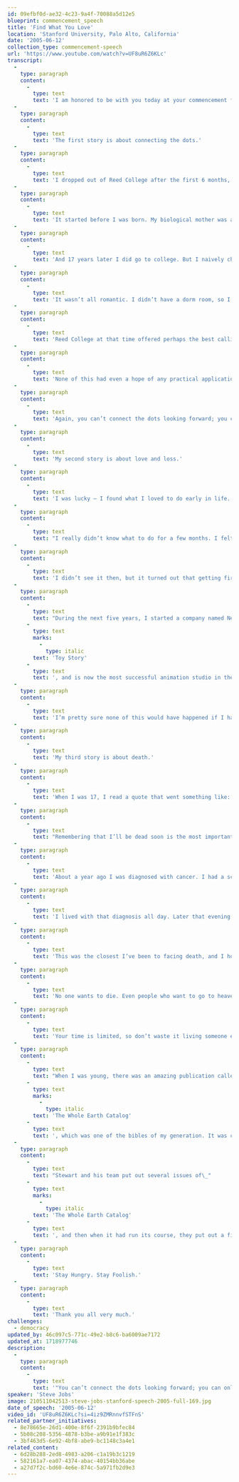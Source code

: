 ```yaml
---
id: 09efbf0d-ae32-4c23-9a4f-70088a5d12e5
blueprint: commencement_speech
title: 'Find What You Love'
location: 'Stanford University, Palo Alto, California'
date: '2005-06-12'
collection_type: commencement-speech
url: 'https://www.youtube.com/watch?v=UF8uR6Z6KLc'
transcript:
  -
    type: paragraph
    content:
      -
        type: text
        text: 'I am honored to be with you today at your commencement from one of the finest universities in the world. I never graduated from college. Truth be told, this is the closest I’ve ever gotten to a college graduation. Today I want to tell you three stories from my life. That’s it. No big deal. Just three stories.'
  -
    type: paragraph
    content:
      -
        type: text
        text: 'The first story is about connecting the dots.'
  -
    type: paragraph
    content:
      -
        type: text
        text: 'I dropped out of Reed College after the first 6 months, but then stayed around as a drop-in for another 18 months or so before I really quit. So why did I drop out?'
  -
    type: paragraph
    content:
      -
        type: text
        text: 'It started before I was born. My biological mother was a young, unwed college graduate student, and she decided to put me up for adoption. She felt very strongly that I should be adopted by college graduates, so everything was all set for me to be adopted at birth by a lawyer and his wife. Except that when I popped out they decided at the last minute that they really wanted a girl. So my parents, who were on a waiting list, got a call in the middle of the night asking: “We have an unexpected baby boy; do you want him?” They said: “Of course.” My biological mother later found out that my mother had never graduated from college and that my father had never graduated from high school. She refused to sign the final adoption papers. She only relented a few months later when my parents promised that I would someday go to college.'
  -
    type: paragraph
    content:
      -
        type: text
        text: 'And 17 years later I did go to college. But I naively chose a college that was almost as expensive as Stanford, and all of my working-class parents’ savings were being spent on my college tuition. After six months, I couldn’t see the value in it. I had no idea what I wanted to do with my life and no idea how college was going to help me figure it out. And here I was spending all of the money my parents had saved their entire life. So I decided to drop out and trust that it would all work out OK. It was pretty scary at the time, but looking back it was one of the best decisions I ever made. The minute I dropped out I could stop taking the required classes that didn’t interest me, and begin dropping in on the ones that looked interesting.'
  -
    type: paragraph
    content:
      -
        type: text
        text: 'It wasn’t all romantic. I didn’t have a dorm room, so I slept on the floor in friends’ rooms, I returned Coke bottles for the 5¢ deposits to buy food with, and I would walk the 7 miles across town every Sunday night to get one good meal a week at the Hare Krishna temple. I loved it. And much of what I stumbled into by following my curiosity and intuition turned out to be priceless later on. Let me give you one example:'
  -
    type: paragraph
    content:
      -
        type: text
        text: 'Reed College at that time offered perhaps the best calligraphy instruction in the country. Throughout the campus every poster, every label on every drawer, was beautifully hand calligraphed. Because I had dropped out and didn’t have to take the normal classes, I decided to take a calligraphy class to learn how to do this. I learned about serif and sans serif typefaces, about varying the amount of space between different letter combinations, about what makes great typography great. It was beautiful, historical, artistically subtle in a way that science can’t capture, and I found it fascinating.'
  -
    type: paragraph
    content:
      -
        type: text
        text: 'None of this had even a hope of any practical application in my life. But 10 years later, when we were designing the first Macintosh computer, it all came back to me. And we designed it all into the Mac. It was the first computer with beautiful typography. If I had never dropped in on that single course in college, the Mac would have never had multiple typefaces or proportionally spaced fonts. And since Windows just copied the Mac, it’s likely that no personal computer would have them. If I had never dropped out, I would have never dropped in on this calligraphy class, and personal computers might not have the wonderful typography that they do. Of course it was impossible to connect the dots looking forward when I was in college. But it was very, very clear looking backward 10 years later.'
  -
    type: paragraph
    content:
      -
        type: text
        text: 'Again, you can’t connect the dots looking forward; you can only connect them looking backward. So you have to trust that the dots will somehow connect in your future. You have to trust in something — your gut, destiny, life, karma, whatever. This approach has never let me down, and it has made all the difference in my life.'
  -
    type: paragraph
    content:
      -
        type: text
        text: 'My second story is about love and loss.'
  -
    type: paragraph
    content:
      -
        type: text
        text: 'I was lucky — I found what I loved to do early in life. Woz and I started Apple in my parents’ garage when I was 20. We worked hard, and in 10 years Apple had grown from just the two of us in a garage into a $2 billion company with over 4,000 employees. We had just released our finest creation — the Macintosh — a year earlier, and I had just turned 30. And then I got fired. How can you get fired from a company you started? Well, as Apple grew we hired someone who I thought was very talented to run the company with me, and for the first year or so things went well. But then our visions of the future began to diverge and eventually we had a falling out. When we did, our Board of Directors sided with him. So at 30 I was out. And very publicly out. What had been the focus of my entire adult life was gone, and it was devastating.'
  -
    type: paragraph
    content:
      -
        type: text
        text: "I really didn’t know what to do for a few months. I felt that I had let the previous generation of entrepreneurs down\_— that I had dropped the baton as it was being passed to me. I met with David Packard and Bob Noyce and tried to apologize for screwing up so badly. I was a very public failure, and I even thought about running away from the valley. But something slowly began to dawn on me — I still loved what I did. The turn of events at Apple had not changed that one bit. I had been rejected, but I was still in love. And so I decided to start over."
  -
    type: paragraph
    content:
      -
        type: text
        text: 'I didn’t see it then, but it turned out that getting fired from Apple was the best thing that could have ever happened to me. The heaviness of being successful was replaced by the lightness of being a beginner again, less sure about everything. It freed me to enter one of the most creative periods of my life.'
  -
    type: paragraph
    content:
      -
        type: text
        text: "During the next five years, I started a company named NeXT, another company named Pixar, and fell in love with an amazing woman who would become my wife. Pixar went on to create the world’s first computer animated feature film,\_"
      -
        type: text
        marks:
          -
            type: italic
        text: 'Toy Story'
      -
        type: text
        text: ', and is now the most successful animation studio in the world. In a remarkable turn of events, Apple bought NeXT, I returned to Apple, and the technology we developed at NeXT is at the heart of Apple’s current renaissance. And Laurene and I have a wonderful family together.'
  -
    type: paragraph
    content:
      -
        type: text
        text: 'I’m pretty sure none of this would have happened if I hadn’t been fired from Apple. It was awful tasting medicine, but I guess the patient needed it. Sometimes life hits you in the head with a brick. Don’t lose faith. I’m convinced that the only thing that kept me going was that I loved what I did. You’ve got to find what you love. And that is as true for your work as it is for your lovers. Your work is going to fill a large part of your life, and the only way to be truly satisfied is to do what you believe is great work. And the only way to do great work is to love what you do. If you haven’t found it yet, keep looking. Don’t settle. As with all matters of the heart, you’ll know when you find it. And, like any great relationship, it just gets better and better as the years roll on. So keep looking until you find it. Don’t settle.'
  -
    type: paragraph
    content:
      -
        type: text
        text: 'My third story is about death.'
  -
    type: paragraph
    content:
      -
        type: text
        text: 'When I was 17, I read a quote that went something like: “If you live each day as if it was your last, someday you’ll most certainly be right.” It made an impression on me, and since then, for the past 33 years, I have looked in the mirror every morning and asked myself: “If today were the last day of my life, would I want to do what I am about to do today?” And whenever the answer has been “No” for too many days in a row, I know I need to change something.'
  -
    type: paragraph
    content:
      -
        type: text
        text: "Remembering that I’ll be dead soon is the most important tool I’ve ever encountered to help me make the big choices in life. Because almost everything — all external expectations, all pride, all fear of embarrassment or failure\_— these things just fall away in the face of death, leaving only what is truly important. Remembering that you are going to die is the best way I know to avoid the trap of thinking you have something to lose. You are already naked. There is no reason not to follow your heart."
  -
    type: paragraph
    content:
      -
        type: text
        text: 'About a year ago I was diagnosed with cancer. I had a scan at 7:30 in the morning, and it clearly showed a tumor on my pancreas. I didn’t even know what a pancreas was. The doctors told me this was almost certainly a type of cancer that is incurable, and that I should expect to live no longer than three to six months. My doctor advised me to go home and get my affairs in order, which is doctor’s code for prepare to die. It means to try to tell your kids everything you thought you’d have the next 10 years to tell them in just a few months. It means to make sure everything is buttoned up so that it will be as easy as possible for your family. It means to say your goodbyes.'
  -
    type: paragraph
    content:
      -
        type: text
        text: 'I lived with that diagnosis all day. Later that evening I had a biopsy, where they stuck an endoscope down my throat, through my stomach and into my intestines, put a needle into my pancreas and got a few cells from the tumor. I was sedated, but my wife, who was there, told me that when they viewed the cells under a microscope the doctors started crying because it turned out to be a very rare form of pancreatic cancer that is curable with surgery. I had the surgery and I’m fine now.'
  -
    type: paragraph
    content:
      -
        type: text
        text: 'This was the closest I’ve been to facing death, and I hope it’s the closest I get for a few more decades. Having lived through it, I can now say this to you with a bit more certainty than when death was a useful but purely intellectual concept:'
  -
    type: paragraph
    content:
      -
        type: text
        text: 'No one wants to die. Even people who want to go to heaven don’t want to die to get there. And yet death is the destination we all share. No one has ever escaped it. And that is as it should be, because Death is very likely the single best invention of Life. It is Life’s change agent. It clears out the old to make way for the new. Right now the new is you, but someday not too long from now, you will gradually become the old and be cleared away. Sorry to be so dramatic, but it is quite true.'
  -
    type: paragraph
    content:
      -
        type: text
        text: 'Your time is limited, so don’t waste it living someone else’s life. Don’t be trapped by dogma — which is living with the results of other people’s thinking. Don’t let the noise of others’ opinions drown out your own inner voice. And most important, have the courage to follow your heart and intuition. They somehow already know what you truly want to become. Everything else is secondary.'
  -
    type: paragraph
    content:
      -
        type: text
        text: "When I was young, there was an amazing publication called\_"
      -
        type: text
        marks:
          -
            type: italic
        text: 'The Whole Earth Catalog'
      -
        type: text
        text: ', which was one of the bibles of my generation. It was created by a fellow named Stewart Brand not far from here in Menlo Park, and he brought it to life with his poetic touch. This was in the late 1960s, before personal computers and desktop publishing, so it was all made with typewriters, scissors and Polaroid cameras. It was sort of like Google in paperback form, 35 years before Google came along: It was idealistic, and overflowing with neat tools and great notions.'
  -
    type: paragraph
    content:
      -
        type: text
        text: "Stewart and his team put out several issues of\_"
      -
        type: text
        marks:
          -
            type: italic
        text: 'The Whole Earth Catalog'
      -
        type: text
        text: ', and then when it had run its course, they put out a final issue. It was the mid-1970s, and I was your age. On the back cover of their final issue was a photograph of an early morning country road, the kind you might find yourself hitchhiking on if you were so adventurous. Beneath it were the words: “Stay Hungry. Stay Foolish.” It was their farewell message as they signed off. Stay Hungry. Stay Foolish. And I have always wished that for myself. And now, as you graduate to begin anew, I wish that for you.'
  -
    type: paragraph
    content:
      -
        type: text
        text: 'Stay Hungry. Stay Foolish.'
  -
    type: paragraph
    content:
      -
        type: text
        text: 'Thank you all very much.'
challenges:
  - democracy
updated_by: 46c097c5-771c-49e2-b8c6-ba6009ae7172
updated_at: 1718977746
description:
  -
    type: paragraph
    content:
      -
        type: text
        text: '"You can’t connect the dots looking forward; you can only connect them looking backward. So you have to trust that the dots will somehow connect in your future. You have to trust in something — your gut, destiny, life, karma, whatever. This approach has never let me down, and it has made all the difference in my life."'
speaker: 'Steve Jobs'
image: 210511042513-steve-jobs-stanford-speech-2005-full-169.jpg
date_of_speech: '2005-06-12'
video_id: 'UF8uR6Z6KLc?si=4iz9ZMRnnvfSTFnS'
related_partner_initiatives:
  - 8e78665e-26d1-400e-8f6f-2391b9bfec84
  - 5b08c208-5356-4878-b3be-a9b91e1f383c
  - 3bf463d5-6e92-4bf8-abe9-bc1148c3a4e1
related_content:
  - 6d28b288-2ed8-4983-a206-c1a19b3c1219
  - 582161a7-ea07-4374-abac-40154bb36abe
  - a27d7f2c-bd60-4e6e-874c-5a971fb2d9e3
---
```

